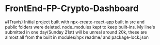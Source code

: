 # FrontEnd-FP-Crypto-Dashboard
#(Travis) Initial project built with npx-create-react-app built in src and public folders were deleted. node_modules kept to keep built-ins. My line's submitted in one day(Sunday 21st) will be unreal around 20k, these are almost all from the built in modules/npx readme/ and package-lock.json